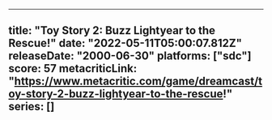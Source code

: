 
---
title: "Toy Story 2: Buzz Lightyear to the Rescue!"
date: "2022-05-11T05:00:07.812Z"
releaseDate: "2000-06-30"
platforms: ["sdc"]
score: 57
metacriticLink: "https://www.metacritic.com/game/dreamcast/toy-story-2-buzz-lightyear-to-the-rescue!"
series: []
---
